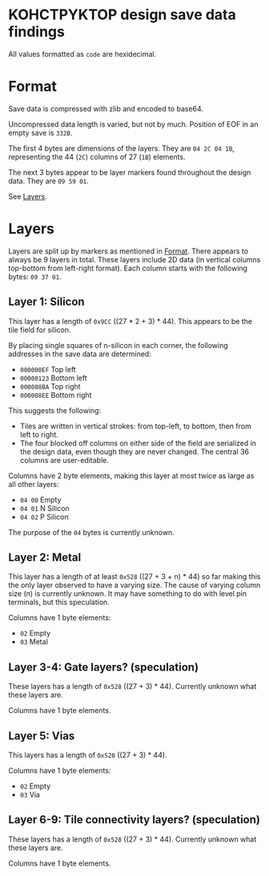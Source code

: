 # KOHCTPYKTOP design save data findings

All values formatted as `code` are hexidecimal.

# Format

Save data is compressed with zlib and encoded to base64.

Uncompressed data length is varied, but not by much. Position of EOF in an empty save is `332B`.

The first 4 bytes are dimensions of the layers.
They are `04 2C 04 1B`, representing the 44 (`2C`) columns of 27 (`1B`) elements.

The next 3 bytes appear to be layer markers found throughout the design data. They are `09 59 01`.

See [Layers](#layers).

# Layers

Layers are split up by markers as mentioned in [Format](#format). There appears to always be
9 layers in total. These layers include 2D data (in vertical columns top-bottom from left-right format).
Each column starts with the following bytes: `09 37 01`.

## Layer 1: Silicon

This layer has a length of `0x9CC` ((27 * 2 + 3) * 44).
This appears to be the tile field for silicon.

By placing single squares of n-silicon in each corner, the following addresses in the save data are
determined:

- `000000EF` Top left
- `00000123` Bottom left
- `000008BA` Top right
- `000008EE` Bottom right

This suggests the following:

- Tiles are written in vertical strokes: from top-left, to bottom, then from left to right.
- The four blocked off columns on either side of the field are serialized in the design data, even
though they are never changed. The central 36 columns are user-editable.

Columns have 2 byte elements, making this layer at most twice as large as all other layers:

- `04 00` Empty
- `04 01` N Silicon
- `04 02` P Silicon

The purpose of the `04` bytes is currently unknown.

## Layer 2: Metal

This layer has a length of at least `0x528` ((27 + 3 + n) * 44) so far making this the only layer
observed to have a varying size.
The cause of varying column size (*n*) is currently unknown.
It may have something to do with level pin terminals, but this speculation.

Columns have 1 byte elements:

- `02` Empty
- `03` Metal

## Layer 3-4: Gate layers? (speculation)

These layers has a length of `0x528` ((27 + 3) * 44).
Currently unknown what these layers are.

Columns have 1 byte elements.

## Layer 5: Vias

This layers has a length of `0x528` ((27 + 3) * 44).

Columns have 1 byte elements:

- `02` Empty
- `03` Via

## Layer 6-9: Tile connectivity layers? (speculation)

These layers has a length of `0x528` ((27 + 3) * 44).
Currently unknown what these layers are.

Columns have 1 byte elements.